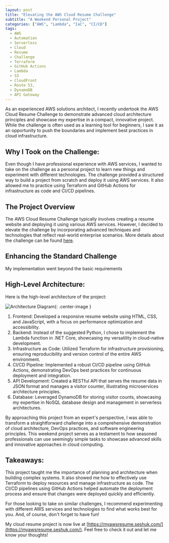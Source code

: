 ```yaml
---
layout: post
title: "Elevating the AWS Cloud Resume Challenge"
subtitle: "A Weekend Personal Project"
categories: ["AWS", "Lambda", "IaC", "CI/CD"]
tags:
  - AWS
  - Automation
  - Serverless
  - Cloud
  - Resume 
  - Challenge 
  - Terraform 
  - GitHub Actions 
  - Lambda 
  - S3 
  - CloudFront 
  - Route 53,
  - DynamoDB
  - API Gateway
---
```


As an experienced AWS solutions architect, I recently undertook the AWS Cloud Resume Challenge to demonstrate advanced cloud architecture principles and showcase my expertise in a compact, innovative project. While the challenge is often used as a learning tool for beginners, I saw it as an opportunity to push the boundaries and implement best practices in cloud infrastructure.

## Why I Took on the Challenge:

Even though I have professional experience with AWS services, I wanted to take on the challenge as a personal project to learn new things and experiment with different technologies. The challenge provided a structured way to build a project from scratch and deploy it using AWS services. It also allowed me to practice using Terraform and GitHub Actions for infrastructure as code and CI/CD pipelines.

## The Project Overview
The AWS Cloud Resume Challenge typically involves creating a resume website and deploying it using various AWS services. However, I decided to elevate the challenge by incorporating advanced techniques and technologies that reflect real-world enterprise scenarios. More details about the challenge can be found [here](https://cloudresumechallenge.dev/).

## Enhancing the Standard Challenge

My implementation went beyond the basic requirements

## High-Level Architecture:
Here is the high-level architecture of the project:

![Architecture Diagram]({{site.baseurl}}/img/aws_cloud_resume_challenge.png){: .center-image }

1. Frontend: Developed a responsive resume website using HTML, CSS, and JavaScript, with a focus on performance optimization and accessibility.
2. Backend: Instead of the suggested Python, I chose to implement the Lambda function in .NET Core, showcasing my versatility in cloud-native development.
3. Infrastructure as Code: Utilized Terraform for infrastructure provisioning, ensuring reproducibility and version control of the entire AWS environment.
4. CI/CD Pipeline: Implemented a robust CI/CD pipeline using GitHub Actions, demonstrating DevOps best practices for continuous deployment and integration.
5. API Development: Created a RESTful API that serves the resume data in JSON format and manages a visitor counter, illustrating microservices architecture principles.
6. Database: Leveraged DynamoDB for storing visitor counts, showcasing my expertise in NoSQL database design and management in serverless architectures.

By approaching this project from an expert's perspective, I was able to transform a straightforward challenge into a comprehensive demonstration of cloud architecture, DevOps practices, and software engineering principles. This weekend project serves as a testament to how seasoned professionals can use seemingly simple tasks to showcase advanced skills and innovative approaches in cloud computing.

## Takeaways:
This project taught me the importance of planning and architecture when building complex systems. It also showed me how to effectively use Terraform to deploy resources and manage infrastructure as code. The CI/CD pipelines using GitHub Actions helped automate the deployment process and ensure that changes were deployed quickly and efficiently.

For those looking to take on similar challenges, I recommend experimenting with different AWS services and technologies to find what works best for you. And, of course, don't forget to have fun!

My cloud resume project is now live at [https://myawsresume.seshuk.com/](https://myawsresume.seshuk.com/). Feel free to check it out and let me know your thoughts!
